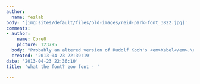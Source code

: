 ```yaml
---
author:
  name: fezlab
body: '[img:sites/default/files/old-images/reid-park-font_3822.jpg]'
comments:
- author:
    name: Core0
    picture: 123795
  body: "Probably an altered version of Rudolf Koch's <em>Kabel</em>.\r\n\r\nhttp://en.wikipedia.org/wiki/Kabel_(typeface)"
  created: '2013-04-23 22:39:19'
date: '2013-04-23 22:36:10'
title: 'what the font? zoo font - '

---
```

